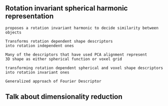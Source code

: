 ## Rotation invariant spherical harmonic representation
```
proposes a rotation invariant harmonic to decide similarity between objects

Transforms rotation dependent shape descriptors 
into rotation independent ones

Many of the descriptors that have used PCA alignment represent
3D shape as either spherical function or voxel grid

transforming rotation dependent spherical and voxel shape descriptors
into rotation invariant ones
```

```
Generalized approach of Fourier Descriptor

```

## Talk about dimensionality reduction